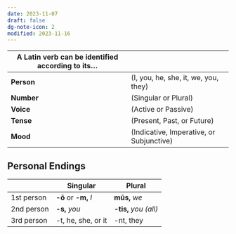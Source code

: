 ```yaml
---
date: 2023-11-07
draft: false
dg-note-icon: 2
modified: 2023-11-16
---
```


| A Latin verb can be identified according to its… |  |
|---|---|
| **Person** | (I, you, he, she, it, we, you, they) |
| **Number** | (Singular or Plural) |
| **Voice** | (Active or Passive) |
| **Tense** | (Present, Past, or Future) |
| **Mood** | (Indicative, Imperative, or Subjunctive) |

## Personal Endings

|  | Singular | Plural |
|--|--|--|
| 1st person | **-ō** or **-m,** *I* | **mūs,** *we* |
| 2nd person | **-s,** *you* | **-tis,** *you (all)* |
| 3rd person | -t, he, she, or it | -nt, they |
